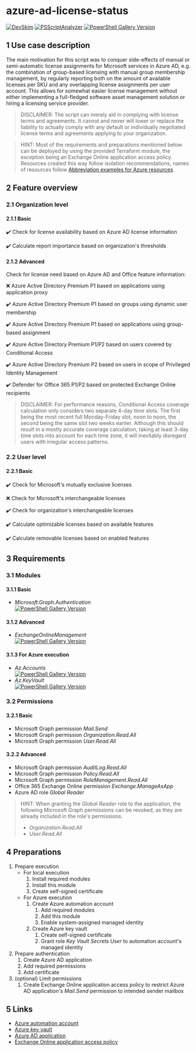 # azure-ad-license-status

[![DevSkim](https://github.com/DMoenks/azure-ad-license-status/actions/workflows/devskim.yml/badge.svg)](https://github.com/DMoenks/azure-ad-license-status/actions/workflows/devskim.yml)
[![PSScriptAnalyzer](https://github.com/DMoenks/azure-ad-license-status/actions/workflows/powershell.yml/badge.svg)](https://github.com/DMoenks/azure-ad-license-status/actions/workflows/powershell.yml)
[![PowerShell Gallery Version](https://img.shields.io/powershellgallery/v/azure-ad-license-status?label=PowerShell%20Gallery&logo=powershell&style=flat)](https://www.powershellgallery.com/packages/azure-ad-license-status)

## 1 Use case description

The main motivation for this script was to conquer side-effects of manual or semi-automatic license assignments for Microsoft services in Azure AD, e.g. the combination of group-based licensing with manual group membership management, by regularly reporting both on the amount of available licenses per SKU and any overlapping license assignments per user account. This allows for somewhat easier license management without either implementing a full-fledged software asset management solution or hiring a licensing service provider.

> DISCLAIMER: The script can merely aid in complying with license terms and agreements. It cannot and never will lower or replace the liability to actually comply with any default or individually negotiated license terms and agreements applying to your organization.

> HINT: Most of the requirements and preparations mentioned below can be deployed by using the provided Terraform module, the exception being an Exchange Online application access policy. Resources created this way follow isolation recommendations, names of resources follow [Abbreviation examples for Azure resources](https://learn.microsoft.com/azure/cloud-adoption-framework/ready/azure-best-practices/resource-abbreviations).

## 2 Feature overview

### 2.1 Organization level

#### 2.1.1 Basic

:heavy_check_mark: Check for license availability based on Azure AD license information

:heavy_check_mark: Calculate report importance based on organization's thresholds

#### 2.1.2 Advanced

Check for license need based on Azure AD and Office feature information:

:x: Azure Active Directory Premium P1 based on applications using application proxy

:heavy_check_mark: Azure Active Directory Premium P1 based on groups using dynamic user membership

:heavy_check_mark: Azure Active Directory Premium P1 based on applications using group-based assignment

:heavy_check_mark: Azure Active Directory Premium P1/P2 based on users covered by Conditional Access

:heavy_check_mark: Azure Active Directory Premium P2 based on users in scope of Privileged Identity Management

:heavy_check_mark: Defender for Office 365 P1/P2 based on protected Exchange Online recipients

> DISCLAIMER: For performance reasons, Conditional Access coverage calculation only considers two separate 4-day time slots. The first being the most recent full Monday-Friday slot, noon to noon, the second being the same slot two weeks earlier. Although this should result in a mostly accurate coverage calculation, taking at least 3-day time slots into account for each time zone, it will inevitably disregard users with irregular access patterns.

### 2.2 User level

#### 2.2.1 Basic

:heavy_check_mark: Check for Microsoft's mutually exclusive licenses

:x: Check for Microsoft's interchangeable licenses

:heavy_check_mark: Check for organization's interchangeable licenses

:heavy_check_mark: Calculate optimizable licenses based on available features

:heavy_check_mark: Calculate removable licenses based on enabled features

## 3 Requirements

### 3.1 Modules

#### 3.1.1 Basic

- _Microsoft.Graph.Authentication_  
  [![PowerShell Gallery Version](https://img.shields.io/powershellgallery/v/Microsoft.Graph.Authentication?label=PowerShell%20Gallery&logo=powershell&style=flat)](https://www.powershellgallery.com/packages/Microsoft.Graph.Authentication)

#### 3.1.2 Advanced

- _ExchangeOnlineManagement_  
  [![PowerShell Gallery Version](https://img.shields.io/powershellgallery/v/ExchangeOnlineManagement?label=PowerShell%20Gallery&logo=powershell&style=flat)](https://www.powershellgallery.com/packages/ExchangeOnlineManagement)

#### 3.1.3 For Azure execution

- _Az.Accounts_  
  [![PowerShell Gallery Version](https://img.shields.io/powershellgallery/v/Az.Accounts?label=PowerShell%20Gallery&logo=powershell&style=flat)](https://www.powershellgallery.com/packages/Az.Accounts)
- _Az.KeyVault_  
  [![PowerShell Gallery Version](https://img.shields.io/powershellgallery/v/Az.KeyVault?label=PowerShell%20Gallery&logo=powershell&style=flat)](https://www.powershellgallery.com/packages/Az.KeyVault)

### 3.2 Permissions

#### 3.2.1 Basic

- Microsoft Graph permission _Mail.Send_
- Microsoft Graph permission _Organization.Read.All_
- Microsoft Graph permission _User.Read.All_

#### 3.2.2 Advanced

- Microsoft Graph permission _AuditLog.Read.All_
- Microsoft Graph permission _Policy.Read.All_
- Microsoft Graph permission _RoleManagement.Read.All_
- Office 365 Exchange Online permission _Exchange.ManageAsApp_
- Azure AD role _Global Reader_

> HINT: When granting the _Global Reader_ role to the application, the following Microsoft Graph permissions can be revoked, as they are already included in the role's permissions.
>
>- _Organization.Read.All_
>- _User.Read.All_

## 4 Preparations

1. Prepare execution
   - For local execution
     1. Install required modules
     2. Install this module
     3. Create self-signed certificate
   - For Azure execution
     1. Create Azure automation account
        1. Add required modules
        2. Add this module
        3. Enable system-assigned managed identity
     2. Create Azure key vault
        1. Create self-signed certificate
        2. Grant role _Key Vault Secrets User_ to automation account's managed identity
2. Prepare authentication
   1. Create Azure AD application
   2. Add required permissions
   3. Add certificate
3. (optional) Limit permissions
   1. Create Exchange Online application access policy to restrict Azure AD application's _Mail.Send_ permission to intended sender mailbox

## 5 Links

- [Azure automation account](https://learn.microsoft.com/azure/automation/automation-create-standalone-account)
- [Azure key vault](https://learn.microsoft.com/azure/key-vault/general/quick-create-portal)
- [Azure AD application](https://learn.microsoft.com/azure/active-directory/develop/quickstart-register-app)
- [Exchange Online application access policy](https://learn.microsoft.com/graph/auth-limit-mailbox-access)
